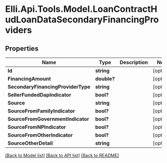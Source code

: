 # Elli.Api.Tools.Model.LoanContractHudLoanDataSecondaryFinancingProviders
## Properties

Name | Type | Description | Notes
------------ | ------------- | ------------- | -------------
**Id** | **string** |  | [optional] 
**FinancingAmount** | **double?** |  | [optional] 
**SecondaryFinancingProviderType** | **string** |  | [optional] 
**SellerFundedDapIndicator** | **bool?** |  | [optional] 
**Source** | **string** |  | [optional] 
**SourceFromFamilyIndicator** | **bool?** |  | [optional] 
**SourceFromGovernmentIndicator** | **bool?** |  | [optional] 
**SourceFromNPIndicator** | **bool?** |  | [optional] 
**SourceFromOtherIndicator** | **bool?** |  | [optional] 
**SourceOtherDetail** | **string** |  | [optional] 

[[Back to Model list]](../README.md#documentation-for-models) [[Back to API list]](../README.md#documentation-for-api-endpoints) [[Back to README]](../README.md)

